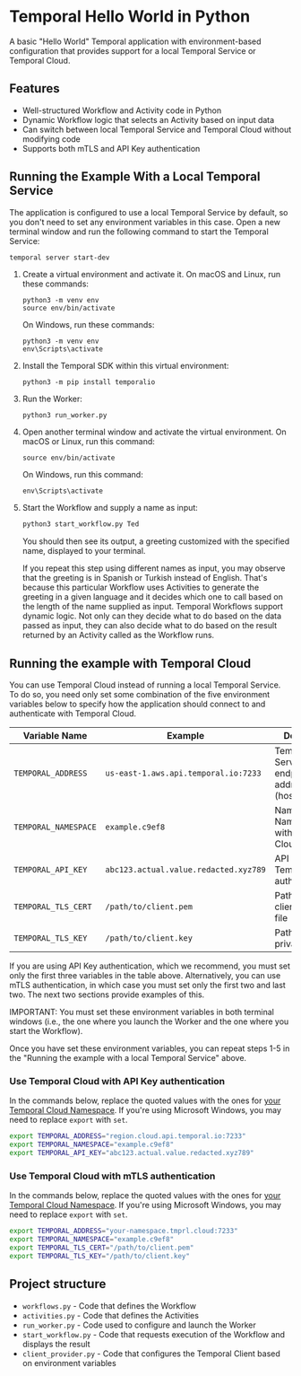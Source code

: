 # Temporal Hello World in Python

A basic "Hello World" Temporal application with environment-based 
configuration that provides support for a local Temporal Service
or Temporal Cloud.

## Features

- Well-structured Workflow and Activity code in Python
- Dynamic Workflow logic that selects an Activity based on input data
- Can switch between local Temporal Service and Temporal Cloud without modifying code
- Supports both mTLS and API Key authentication


## Running the Example With a Local Temporal Service

The application is configured to use a local Temporal Service by 
default, so you don't need to set any environment variables in
this case. Open a new terminal window and run the following command
to start the Temporal Service:

```
temporal server start-dev
```

1. Create a virtual environment and activate it. On macOS and Linux, 
   run these commands:

   ```
   python3 -m venv env
   source env/bin/activate
   ```

   On Windows, run these commands:
   ```
   python3 -m venv env
   env\Scripts\activate
   ```

2. Install the Temporal SDK within this virtual environment:

   ```
   python3 -m pip install temporalio
   ```

3. Run the Worker:

   ```bash
   python3 run_worker.py
   ```

4. Open another terminal window and activate the virtual environment.
   On macOS or Linux, run this command:

   ```
   source env/bin/activate
   ```

   On Windows, run this command:

   ```
   env\Scripts\activate
   ```

5. Start the Workflow and supply a name as input:

   ```bash
   python3 start_workflow.py Ted
   ```

   You should then see its output, a greeting customized with the
   specified name, displayed to your terminal. 

   If you repeat this step using different names as input, you may
   observe that the greeting is in Spanish or Turkish instead of
   English. That's because this particular Workflow uses Activities
   to generate the greeting in a given language and it decides which
   one to call based on the length of the name supplied as input.
   Temporal Workflows support dynamic logic. Not only can they decide
   what to do based on the data passed as input, they can also decide
   what to do based on the result returned by an Activity called as
   the Workflow runs.



## Running the example with Temporal Cloud

You can use Temporal Cloud instead of running a local Temporal Service.
To do so, you need only set some combination of the five environment
variables below to specify how the application should connect to and 
authenticate with Temporal Cloud.


| Variable Name          | Example                               | Description
|------------------------|---------------------------------------|-------------------
| `TEMPORAL_ADDRESS`     | `us-east-1.aws.api.temporal.io:7233`  | Temporal Service endpoint address (hostname:port) 
| `TEMPORAL_NAMESPACE`   | `example.c9ef8`                       | Name of the Namespace within Temporal Cloud
| `TEMPORAL_API_KEY`     | `abc123.actual.value.redacted.xyz789` | API Key for Temporal Cloud authentication
| `TEMPORAL_TLS_CERT`    | `/path/to/client.pem`                 | Path to TLS client certificate file
| `TEMPORAL_TLS_KEY`     | `/path/to/client.key`                 | Path to TLS private key file


If you are using API Key authentication, which we recommend, you must
set only the first three variables in the table above. Alternatively, 
you can use mTLS authentication, in which case you must set only the
first two and last two. The next two sections provide examples of this.

IMPORTANT: You must set these environment variables in both terminal
windows (i.e., the one where you launch the Worker and the one where
you start the Workflow).

Once you have set these environment variables, you can repeat steps
1-5 in the "Running the example with a local Temporal Service" above.

### Use Temporal Cloud with API Key authentication

In the commands below, replace the quoted values with the ones
for [your Temporal Cloud Namespace](https://docs.temporal.io/cloud/namespaces#access-namespaces). If you're using Microsoft Windows, you may need to
replace `export` with `set`.


```bash
export TEMPORAL_ADDRESS="region.cloud.api.temporal.io:7233"
export TEMPORAL_NAMESPACE="example.c9ef8"
export TEMPORAL_API_KEY="abc123.actual.value.redacted.xyz789"
```

### Use Temporal Cloud with mTLS authentication

In the commands below, replace the quoted values with the ones
for [your Temporal Cloud Namespace](https://docs.temporal.io/cloud/namespaces#access-namespaces). If you're using Microsoft Windows, you may need to
replace `export` with `set`.


```bash
export TEMPORAL_ADDRESS="your-namespace.tmprl.cloud:7233"
export TEMPORAL_NAMESPACE="example.c9ef8"
export TEMPORAL_TLS_CERT="/path/to/client.pem"
export TEMPORAL_TLS_KEY="/path/to/client.key"
```

## Project structure

- `workflows.py` - Code that defines the Workflow
- `activities.py` - Code that defines the Activities
- `run_worker.py` - Code used to configure and launch the Worker
- `start_workflow.py` - Code that requests execution of the Workflow and displays the result
- `client_provider.py` - Code that configures the Temporal Client based on environment variables


